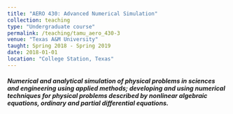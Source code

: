 ```yaml
---
title: "AERO 430: Advanced Numerical Simulation"
collection: teaching
type: "Undergraduate course"
permalink: /teaching/tamu_aero_430-3
venue: "Texas A&M University"
taught: Spring 2018 - Spring 2019
date: 2018-01-01
location: "College Station, Texas"
---
```


##### Numerical and analytical simulation of physical problems in sciences and engineering using applied methods; developing and using numerical techniques for physical problems described by nonlinear algebraic equations, ordinary and partial differential equations.